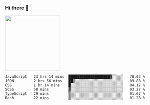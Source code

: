 ### Hi there 👋

<!--
**hwolf0610/hwolf0610** is a ✨ _special_ ✨ repository because its `README.md` (this file) appears on your GitHub profile.

Here are some ideas to get you started:

- 🔭 I’m currently working on ...
- 🌱 I’m currently learning ...
- 👯 I’m looking to collaborate on ...
- 🤔 I’m looking for help with ...
- 💬 Ask me about ...
- 📫 How to reach me: ...
- 😄 Pronouns: ...
- ⚡ Fun fact: ...
-->

<img height="180em" src="https://github-readme-stats.vercel.app/api?username=hwolf0610&show_icons=true&hide_border=true&&count_private=true&include_all_commits=true" />


<!--START_SECTION:waka-->

```text
JavaScript   23 hrs 14 mins  ███████████████████▓░░░░░   78.03 %
JSON         2 hrs 56 mins   ██▒░░░░░░░░░░░░░░░░░░░░░░   09.88 %
CSS          1 hr 14 mins    █░░░░░░░░░░░░░░░░░░░░░░░░   04.17 %
SCSS         58 mins         ▓░░░░░░░░░░░░░░░░░░░░░░░░   03.27 %
TypeScript   29 mins         ▒░░░░░░░░░░░░░░░░░░░░░░░░   01.67 %
Bash         22 mins         ▒░░░░░░░░░░░░░░░░░░░░░░░░   01.28 %
```

<!--END_SECTION:waka-->
